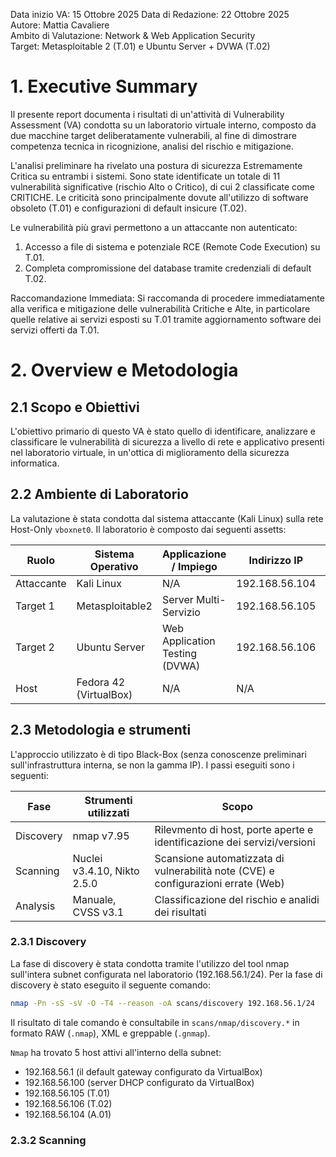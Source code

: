 Data inizio VA: 15 Ottobre 2025
Data di Redazione: 22 Ottobre 2025  
Autore: Mattia Cavaliere  
Ambito di Valutazione: Network & Web Application Security   
Target: Metasploitable 2 (T.01) e Ubuntu Server + DVWA (T.02)  

# 1. Executive Summary
Il presente report documenta i risultati di un'attività di Vulnerability Assessment (VA) condotta su un laboratorio virtuale interno, composto da due macchine target deliberatamente vulnerabili, al fine di dimostrare competenza tecnica in ricognizione, analisi del rischio e mitigazione.

L'analisi preliminare ha rivelato una postura di sicurezza Estremamente Critica su entrambi i sistemi. Sono state identificate un totale di 11 vulnerabilità significative (rischio Alto o Critico), di cui 2 classificate come CRITICHE. Le criticità sono principalmente dovute all'utilizzo di software obsoleto (T.01) e configurazioni di default insicure (T.02).

Le vulnerabilità più gravi permettono a un attaccante non autenticato:
1. Accesso a file di sistema e potenziale RCE (Remote Code Execution) su T.01.
2. Completa compromissione del database tramite credenziali di default T.02.

Raccomandazione Immediata: Si raccomanda di procedere immediatamente alla verifica e mitigazione delle vulnerabilità Critiche e Alte, in particolare quelle relative ai servizi esposti su T.01 tramite aggiornamento software dei servizi offerti da T.01.

# 2. Overview e Metodologia
## 2.1 Scopo e Obiettivi
L'obiettivo primario di questo VA è stato quello di identificare, analizzare e classificare le vulnerabilità di sicurezza a livello di rete e applicativo presenti nel laboratorio virtuale, in un'ottica di miglioramento della sicurezza informatica. 

## 2.2 Ambiente di Laboratorio
La valutazione è stata condotta dal sistema attaccante (Kali Linux) sulla rete Host-Only `vboxnet0`.
Il laboratorio è composto dai seguenti assetts:


| Ruolo | Sistema Operativo | Applicazione / Impiego | Indirizzo IP | Identificativo |
|-------|-------------------|------------------------|--------------|----------------|
| Attaccante | Kali Linux | N/A | 192.168.56.104 | A.01 |
| Target 1 | Metasploitable2 | Server Multi-Servizio | 192.168.56.105 | T.01 |
| Target 2 | Ubuntu Server | Web Application Testing (DVWA) | 192.168.56.106 | T.02 |
| Host | Fedora 42 (VirtualBox) | N/A | N/A | N/A |

## 2.3 Metodologia e strumenti
L'approccio utilizzato è di tipo Black-Box (senza conoscenze preliminari sull'infrastruttura interna, se non la gamma IP).
I passi eseguiti sono i seguenti:

| Fase | Strumenti utilizzati | Scopo |
|------|----------------------|-------|
| Discovery | nmap v7.95| Rilevmento di host, porte aperte e identificazione dei servizi/versioni |
| Scanning | Nuclei v3.4.10, Nikto 2.5.0| Scansione automatizzata di vulnerabilità note (CVE) e configurazioni errate (Web) |
| Analysis | Manuale, CVSS v3.1 | Classificazione del rischio e analidi dei risultati |

### 2.3.1 Discovery
La fase di discovery è stata condotta tramite l'utilizzo del tool nmap sull'intera subnet configurata nel laboratorio (192.168.56.1/24). 
Per la fase di discovery è stato eseguito il seguente comando:

```Bash
nmap -Pn -sS -sV -O -T4 --reason -oA scans/discovery 192.168.56.1/24
```

Il risultato di tale comando è consultabile in `scans/nmap/discovery.*` in formato RAW (`.nmap`), XML e greppable (`.gnmap`). 

`Nmap` ha trovato 5 host attivi all'interno della subnet:
- 192.168.56.1 (il default gateway configurato da VirtualBox)
- 192.168.56.100 (server DHCP configurato da VirtualBox)
- 192.168.56.105 (T.01)
- 192.168.56.106 (T.02)
- 192.168.56.104 (A.01)

### 2.3.2 Scanning